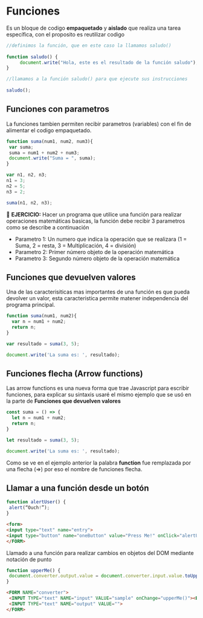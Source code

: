 # Funciones

Es un bloque de codigo **empaquetado** y **aislado** que realiza una tarea específica, con el proposito es reutilizar codigo 

```javascript
//definimos la función, que en este caso la llamamos saludo()
 
function saludo() { 
     document.write("Hola, este es el resultado de la función saludo");
}

//llamamos a la función saludo() para que ejecute sus instrucciones
 
saludo();
```

## Funciones con parametros

La funciones tambien permiten recibir parametros (variables) con el fin de alimentar el codigo empaquetado.

```javascript
function suma(num1, num2, num3){
 var suma;
 suma = num1 + num2 + num3;
 document.write("Suma = ", suma);
}

var n1, n2, n3;
n1 = 3;
n2 = 5;
n3 = 2;

suma(n1, n2, n3);
```

:key: **EJERCICIO:**
Hacer un programa que utilice una función para realizar operaciones matemáticas basicas, la función debe recibir 3 parametros como se describe a continuación
* Parametro 1: Un numero que indica la operación que se realizara (1 = Suma, 2 = resta, 3 = Multiplicación, 4 = división)
* Parametro 2: Primer número objeto de la operación matemática
* Parametro 3: Segundo número objeto de la operación matemática


## Funciones que devuelven valores

Una de las caracterisiticas mas importantes de una función es que pueda devolver un valor, esta caracteristica permite matener independencia del programa principal.

```javascript
function suma(num1, num2){
  var n = num1 + num2;
  return n;
}

var resultado = suma(3, 5);

document.write('La suma es: ', resultado);
```


## Funciones flecha (Arrow functions)

Las arrow functions es una nueva forma que trae Javascript para escribir funciones, para explicar su sintaxis usaré el mismo ejemplo que se usó en la parte de **Funciones que devuelven valores**

```javascript
const suma = () => {
  let n = num1 + num2;
  return n;
}

let resultado = suma(3, 5);

document.write('La suma es: ', resultado);
```

Como se ve en el ejemplo anterior la palabra **function** fue remplazada por una flecha (=>) por eso el nombre de funciones flecha.

## Llamar a una función desde un botón

```javascript
function alertUser() {
 alert(“Ouch!”);
}
```

```html
<form>
<input type="text" name="entry">
<input type="button" name="oneButton" value="Press Me!" onClick="alertUser()">
</FORM>
```

Llamado a una función para realizar cambios en objetos del DOM mediante notación de punto

```javascript
function upperMe() {
 document.converter.output.value = document.converter.input.value.toUpperCase()
}
```

```html
<FORM NAME="converter">
 <INPUT TYPE="text" NAME="input" VALUE="sample" onChange="upperMe()"><BR>
 <INPUT TYPE="text" NAME="output" VALUE="">
</FORM>
```

